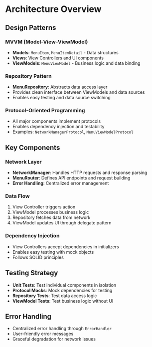 # Architecture Overview

## Design Patterns

### MVVM (Model-View-ViewModel)
- **Models**: `MenuItem`, `MenuItemDetail` - Data structures
- **Views**: View Controllers and UI components
- **ViewModels**: `MenuViewModel` - Business logic and data binding

### Repository Pattern
- **MenuRepository**: Abstracts data access layer
- Provides clean interface between ViewModels and data sources
- Enables easy testing and data source switching

### Protocol-Oriented Programming
- All major components implement protocols
- Enables dependency injection and testability
- Examples: `NetworkManagerProtocol`, `MenuViewModelProtocol`

## Key Components

### Network Layer
- **NetworkManager**: Handles HTTP requests and response parsing
- **MenuRouter**: Defines API endpoints and request building
- **Error Handling**: Centralized error management

### Data Flow
1. View Controller triggers action
2. ViewModel processes business logic
3. Repository fetches data from network
4. ViewModel updates UI through delegate pattern

### Dependency Injection
- View Controllers accept dependencies in initializers
- Enables easy testing with mock objects
- Follows SOLID principles

## Testing Strategy

- **Unit Tests**: Test individual components in isolation
- **Protocol Mocks**: Mock dependencies for testing
- **Repository Tests**: Test data access logic
- **ViewModel Tests**: Test business logic without UI

## Error Handling

- Centralized error handling through `ErrorHandler`
- User-friendly error messages
- Graceful degradation for network issues

